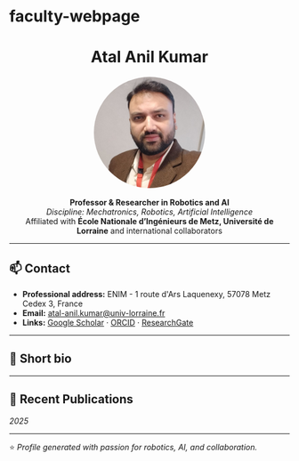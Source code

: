 # faculty-webpage
<!-- Profile Header -->
<h1 align="center">Atal Anil Kumar</h1>
<p align="center">
  <img src="Pic_1.jpg" alt="Atal Anil Kumar" width="200" style="border-radius: 50%;">
</p>
<p align="center">
  <b>Professor & Researcher in Robotics and AI</b><br>
  <i>Discipline: Mechatronics, Robotics, Artificial Intelligence</i><br>
  Affiliated with <b>École Nationale d’Ingénieurs de Metz, Université de Lorraine</b> and international collaborators
</p>

---

## 📫 Contact
- **Professional address:** ENIM - 1 route d'Ars Laquenexy, 57078 Metz Cedex 3, France
- **Email:** [atal-anil.kumar@univ-lorraine.fr](mailto:atal-anil.kumar@univ-lorraine.fr)  
- **Links:** [Google Scholar](https://scholar.google.com/citations?user=cNWj4s4AAAAJ&hl=en) · [ORCID](https://orcid.org/0000-0001-5957-1930) · [ResearchGate](https://www.researchgate.net/profile/Atal-Anil-Kumar?ev=hdr_xprf)

---

## 🧠 Short bio

---

## 📝 Recent Publications
*2025*  
<!-- 
- Tadjouddine, T. J. Y., Antoine, J. F., **Kumar, A. A.**, & Raharijaona, T. (2025, August). Improving static workspace of a suspended cable-driven robot. In 26ème Congrès Français de Mécanique. [PDF](#) · [BibTeX](#) 
- Author, A., **Kumar, A. A.**, Author, B. (2025). Title of paper. *Journal Name*. [PDF](#) · [BibTeX](#)
-->

---

⭐️ _Profile generated with passion for robotics, AI, and collaboration._

